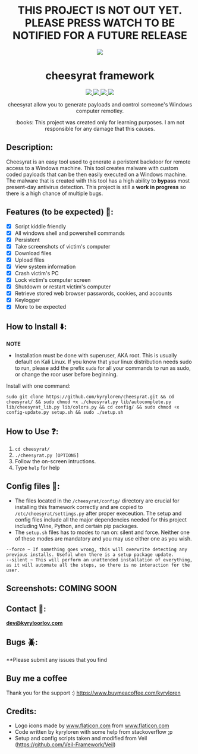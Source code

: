 <h1 align="center">THIS PROJECT IS NOT OUT YET. PLEASE PRESS WATCH TO BE NOTIFIED FOR A FUTURE RELEASE</h1>

<p align="center">
  <img src="https://i.imgur.com/jCd2xsO.png">
</p>

<h1 align="center">cheesyrat framework</h1>

<p align="center">
  <a href="https://www.python.org/">
    <img src="https://img.shields.io/badge/Python-3.4.0-brightgreen.svg">
  </a>
  <a href="https://github.com/kyryloren/cheesyrat/blob/master/LICENSE">
    <img src="https://img.shields.io/badge/License-GNU-lightgrey.svg">
  </a>
  <a href="https://github.com/kyryloren/cheesyrat">
    <img src="https://img.shields.io/badge/Release-DEVELOPMENT-red.svg">
  </a>
    <a href="https://opensource.org">
    <img src="https://img.shields.io/badge/Open%20Source-%E2%9D%A4-brightgreen.svg">
  </a>
</p>

<p align="center">
  cheesyrat allow you to generate payloads and control someone's Windows computer remotley.
</p>

<p align="center">
  :books: This project was created only for learning purposes. I am not responsible for any damage that this causes.
</p>

## Description:
Cheesyrat is an easy tool used to generate a peristent backdoor for remote access to a Windows machine. This tool creates malware with custom coded payloads that can be then easily executed on a Windows machine. The malware that is created with this tool has a high ability to __bypass__ most present-day antivirus detection. This project is still a __work in progress__ so there is a high chance of multiple bugs.

## Features (to be expected) :key::
- [x] Script kiddie friendly
- [x] All windows shell and powershell commands
- [x] Persistent
- [x] Take screenshots of victim's computer
- [x] Download files
- [x] Upload files
- [x] View system information
- [x] Crash victim's PC
- [x] Lock victim's computer screen
- [x] Shutdowm or restart victim's computer
- [x] Retrieve stored web browser passwords, cookies, and accounts
- [x] Keylogger
- [x] More to be expected

## How to Install :arrow_down::
**NOTE**
- Installation must be done with superuser, AKA root. This is usually default on Kali Linux. If you know that your linux distribution needs sudo to run, please add the prefix ```sudo``` for all your commands to run as sudo, or change the roor user before beginning.

Install with one command: 
```
sudo git clone https://github.com/kyryloren/cheesyrat.git && cd cheesyrat/ && sudo chmod +x ./cheesyrat.py lib/autocomplete.py lib/cheesyrat_lib.py lib/colors.py && cd config/ && sudo chmod +x config-update.py setup.sh && sudo ./setup.sh
```

## How to Use :question::
1. ```cd cheesyrat/```
2. ```./cheesyrat.py [OPTIONS]```
2. Follow the on-screen intructions.
3. Type ```help``` for help

## Config files :pushpin::
- The files located in the ```/cheesyrat/config/``` directory are crucial for installing this framework correctly and are copied to ```/etc/cheesyrat/settings.py``` after proper execeution. The setup and config files include all the major dependencies needed for this project including Wine, Python, and certain pip packages.
- The ```setup.sh``` files has to modes to run on: silent and force. Neither one of these modes are mandatory and you may use either one as you wish.
```
--force ~ If something goes wrong, this will overwrite detecting any previous installs. Useful when there is a setup package update.
--silent ~ This will perform an unattended installation of everything, as it will automate all the steps, so there is no interaction for the user.
```

## Screenshots: COMING SOON


## Contact :email::
**dev@kyryloorlov.com**

## Bugs :beetle::
**Please submit any issues that you find

## Buy me a coffee
Thank you for the support :)
https://www.buymeacoffee.com/kyryloren

## Credits:
- Logo icons made by www.flaticon.com from www.flaticon.com
- Code written by kyryloren with some help from stackoverflow ;p
- Setup and config scripts taken and modified from Veil (https://github.com/Veil-Framework/Veil)
